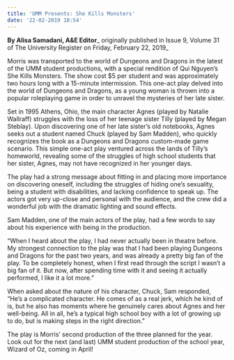 ```yaml
---
title: 'UMM Presents: She Kills Monsters'
date: '22-02-2019 18:54'
---
```


**By Alisa Samadani, A&E Editor**_ originally published in Issue 9, Volume 31 of The University Register on Friday, February 22, 2019_

Morris was transported to the world of Dungeons and Dragons in the latest of the UMM student productions, with a special rendition of Qui Nguyen’s She Kills Monsters. The show cost $5 per student and was approximately two hours long with a 15-minute intermission. This one-act play delved into the world of Dungeons and Dragons, as a young woman is thrown into a popular roleplaying game in order to unravel the mysteries of her late sister. 

Set in 1995 Athens, Ohio, the main character Agnes (played by Natalie Wallraff) struggles with the loss of her teenage sister Tilly (played by Megan Steblay). Upon discovering one of her late sister’s old notebooks, Agnes seeks out a student named Chuck (played by Sam Madden), who quickly recognizes the book as a Dungeons and Dragons custom-made game scenario. This simple one-act play ventured across the lands of Tilly’s homeworld, revealing some of the struggles of high school students that her sister, Agnes, may not have recognized in her younger days. 

The play had a strong message about fitting in and placing more importance on discovering oneself, including the struggles of hiding one’s sexuality, being a student with disabilities, and lacking confidence to speak up. The actors got very up-close and personal with the audience, and the crew did a wonderful job with the dramatic lighting and sound effects. 

Sam Madden, one of the main actors of the play, had a few words to say about his experience with being in the production. 

“When I heard about the play, I had never actually been in theatre before. My strongest connection to the play was that I had been playing Dungeons and Dragons for the past two years, and was already a pretty big fan of the play. To be completely honest, when I first read through the script I wasn’t a big fan of it. But now, after spending time with it and seeing it actually performed, I like it a lot more.” 

When asked about the nature of his character, Chuck, Sam responded, “He’s a complicated character. He comes of as a real jerk, which he kind of is, but he also has moments where he genuinely cares about Agnes and her well-being. All in all, he’s a typical high school boy with a lot of growing up to do, but is making steps in the right direction.” 

The play is Morris’ second production of the three planned for the year. Look out for the next (and last) UMM student production of the school year, Wizard of Oz, coming in April!